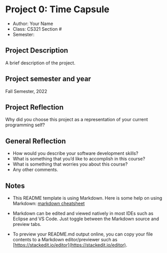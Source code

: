 
# Project 0: Time Capsule

* Author: Your Name
* Class: CS321 Section #
* Semester: 


## Project Description

A brief description of the project.

## Project semester and year

Fall Semester, 2022

## Project Reflection

Why did you choose this project as a representation of your current programming self?

## General Reflection 

   * How would you describe your software development skills?
   * What is something that you’d like to accomplish in this course? 
   * What is something that worries you about this course?
   * Any other comments.

## Notes

* This README template is using Markdown. Here is some help on using Markdown: 
[markdown cheatsheet](https://github.com/adam-p/markdown-here/wiki/Markdown-Cheatsheet)


* Markdown can be edited and viewed natively in most IDEs such as Eclipse and VS Code. Just toggle
between the Markdown source and preview tabs.

* To preview your README.md output online, you can copy your file contents to a Markdown editor/previewer
such as [https://stackedit.io/editor](https://stackedit.io/editor).
